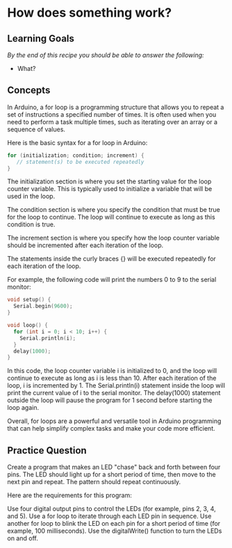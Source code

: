 # How does something work?

## Learning Goals

*By the end of this recipe you should be able to answer the following:*

* What?

## Concepts

In Arduino, a for loop is a programming structure that allows you to repeat a set of instructions a specified number of times. It is often used when you need to perform a task multiple times, such as iterating over an array or a sequence of values.

Here is the basic syntax for a for loop in Arduino:

```cpp
for (initialization; condition; increment) {
   // statement(s) to be executed repeatedly
}
```
The initialization section is where you set the starting value for the loop counter variable. This is typically used to initialize a variable that will be used in the loop.

The condition section is where you specify the condition that must be true for the loop to continue. The loop will continue to execute as long as this condition is true.

The increment section is where you specify how the loop counter variable should be incremented after each iteration of the loop.

The statements inside the curly braces {} will be executed repeatedly for each iteration of the loop.

For example, the following code will print the numbers 0 to 9 to the serial monitor:


```cpp
void setup() {
  Serial.begin(9600);
}

void loop() {
  for (int i = 0; i < 10; i++) {
    Serial.println(i);
  }
  delay(1000);
}
```

In this code, the loop counter variable i is initialized to 0, and the loop will continue to execute as long as i is less than 10. After each iteration of the loop, i is incremented by 1. The Serial.println(i) statement inside the loop will print the current value of i to the serial monitor. The delay(1000) statement outside the loop will pause the program for 1 second before starting the loop again.

Overall, for loops are a powerful and versatile tool in Arduino programming that can help simplify complex tasks and make your code more efficient.

## Practice Question

Create a program that makes an LED "chase" back and forth between four pins. The LED should light up for a short period of time, then move to the next pin and repeat. The pattern should repeat continuously.

Here are the requirements for this program:

Use four digital output pins to control the LEDs (for example, pins 2, 3, 4, and 5).
Use a for loop to iterate through each LED pin in sequence.
Use another for loop to blink the LED on each pin for a short period of time (for example, 100 milliseconds).
Use the digitalWrite() function to turn the LEDs on and off.